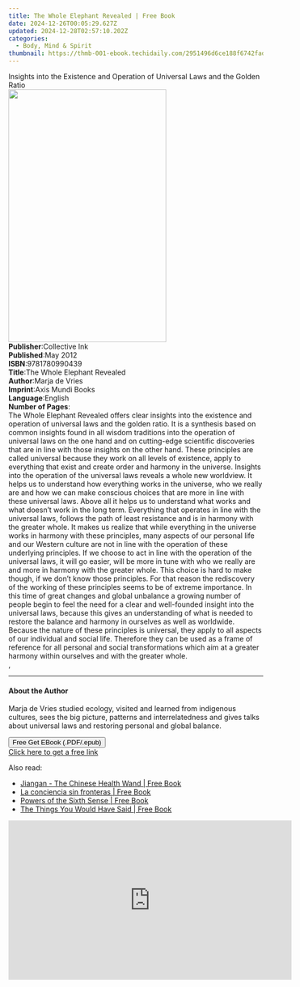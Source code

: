 ```yaml
---
title: The Whole Elephant Revealed | Free Book
date: 2024-12-26T00:05:29.627Z
updated: 2024-12-28T02:57:10.202Z
categories:
  - Body, Mind & Spirit
thumbnail: https://thmb-001-ebook.techidaily.com/2951496d6ce188f6742fad307da760acee6e265f10d07bacd6e2aa7fb307bcc9.jpg
---
```

<main id="book-container">
  <div class="flex flex-col">
    <div class="book-brief flex-1 py-6 px-4 sm:p-6 md:py-10 md:px-8">
      <!-- brief-->
      <div class="book-brief-main">
        Insights into the Existence and Operation of Universal Laws and the
        Golden Ratio
      </div>
    </div>
    <div
      class="book-meta-info flex-1 grid gap-4 col-start-1 col-end-3 row-start-1 sm:mb-6 sm:grid-cols-4 lg:gap-6 lg:col-start-2 lg:row-end-6 lg:row-span-6 lg:mb-0"
    >
      <div
        class="book-meta-info-left place-content-center mt-4 p-4 text-sm leading-6 col-start-2 col-span-2 dark:text-slate-400"
      >
        <img
          class="w-full h-500 object-cover rounded-lg sm:h-255 sm:col-span-2 lg:col-span-full"
          src="https://img-001-ebook.techidaily.com/1563b19b06e8f65788131dd2cc681dc6f9964a6055dbf207cd8f4cbf19611eb5.jpg"
          alt=""
          width="312"
          height="500"
        />
      </div>
      <div
        class="book-meta-info-right mt-2 col-start-1 row-start-2 col-span-3 self-center"
      >
        <!-- meta data  -->
        <div class="flex flex-col px-4 md:px-8">
          <div class="flex-1">
            <strong>Publisher</strong>:<span class="px-2">Collective Ink</span>
          </div>
          <div class="flex-1">
            <strong>Published</strong>:<span class="px-2">May 2012</span>
          </div>
          <div class="flex-1">
            <strong>ISBN</strong>:<span class="px-2">9781780990439</span>
          </div>
          <div class="flex-1">
            <strong>Title</strong>:<span class="px-2"
              >The Whole Elephant Revealed</span
            >
          </div>
          <div class="flex-1">
            <strong>Author</strong>:<span class="px-2">Marja de Vries</span>
          </div>
          <div class="flex-1">
            <strong>Imprint</strong>:<span class="px-2">Axis Mundi Books</span>
          </div>
          <div class="flex-1">
            <strong>Language</strong>:<span class="px-2">English</span>
          </div>
          <div class="flex-1">
            <strong>Number of Pages</strong>:<span class="px-2"></span>
          </div>
        </div>
      </div>
    </div>
    <div class="book-description flex-1 py-6 px-4 sm:p-6 md:py-10 md:px-8">
      <div class="book-description-main">
        <div accordion-content="" id="description">
          The Whole Elephant Revealed offers clear insights into the existence
          and operation of universal laws and the golden ratio. It is a
          synthesis based on common insights found in all wisdom traditions into
          the operation of universal laws on the one hand and on cutting-edge
          scientific discoveries that are in line with those insights on the
          other hand. These principles are called universal because they work on
          all levels of existence, apply to everything that exist and create
          order and harmony in the universe. Insights into the operation of the
          universal laws reveals a whole new worldview. It helps us to
          understand how everything works in the universe, who we really are and
          how we can make conscious choices that are more in line with these
          universal laws. Above all it helps us to understand what works and
          what doesn’t work in the long term. Everything that operates in line
          with the universal laws, follows the path of least resistance and is
          in harmony with the greater whole. It makes us realize that while
          everything in the universe works in harmony with these principles,
          many aspects of our personal life and our Western culture are not in
          line with the operation of these underlying principles. If we choose
          to act in line with the operation of the universal laws, it will go
          easier, will be more in tune with who we really are and more in
          harmony with the greater whole. This choice is hard to make though, if
          we don’t know those principles. For that reason the rediscovery of the
          working of these principles seems to be of extreme importance. In this
          time of great changes and global unbalance a growing number of people
          begin to feel the need for a clear and well-founded insight into the
          universal laws, because this gives an understanding of what is needed
          to restore the balance and harmony in ourselves as well as worldwide.
          Because the nature of these principles is universal, they apply to all
          aspects of our individual and social life. Therefore they can be used
          as a frame of reference for all personal and social transformations
          which aim at a greater harmony within ourselves and with the greater
          whole.<br />, <br />
        </div>
        <div class="accordion-fader"></div>
      </div>
    </div>
    <div class="book-excerpts flex-1 py-6 px-4 sm:p-6 md:py-10 md:px-8">
      <!-- excerpts-->
      <div class="book-excerpts-main">
        <hr />
        <h4 class="placeholder placeholder-heading">
          <span>About the Author</span>
        </h4>
        <p>
          Marja de Vries studied ecology, visited and learned from indigenous
          cultures, sees the big picture, patterns and interrelatedness and
          gives talks about universal laws and restoring personal and global
          balance.<br />
        </p>
      </div>
    </div>
    <div
      class="book-about-author flex-1 py-6 px-4 sm:p-6 md:py-10 md:px-8"
    ></div>
    <div class="book-free-get flex-1 py-6 px-4 sm:p-6 md:py-10 md:px-8">
      <button
        id="btn-free-get"
        class="bg-blue-500 hover:bg-blue-700 text-white font-bold py-2 px-4 rounded"
      >
        Free Get EBook (.PDF/.epub)
      </button>
      <div id="countdown-display" class="px-2 text-lg mt-2"></div>
      <a
        id="free-link"
        class="hidden bg-blue-500 hover:bg-blue-700 text-white font-bold py-2 px-4 rounded"
        href="https://www.ebooks.com/en-us/book/923292/the-whole-elephant-revealed/marja-de-vries/"
        target="_blank"
        >Click here to get a free link</a
      >
    </div>
    <script>
      let countdownTime = 0;
      let countdownInterval = null;
      document
        .getElementById('btn-free-get')
        .addEventListener('click', startCountdown);
      function startCountdown() {
        countdownTime = new Date().getTime() + 60000 * 3;
        countdownInterval = setInterval(updateCountdown, 1000);
        document.getElementById('btn-free-get').disabled = true;
        document
          .getElementById('btn-free-get')
          .classList.add('bg-gray-500', 'cursor-not-allowed');
      }
      function updateCountdown() {
        let currentTime = new Date().getTime();
        let timeLeft = countdownTime - currentTime;
        let secondsLeft = Math.floor(timeLeft / 1000);
        document.getElementById('countdown-display').innerHTML =
          `Remaining time: ${secondsLeft} seconds.`;
        if (secondsLeft <= 0) {
          clearInterval(countdownInterval);
          document.getElementById('btn-free-get').classList.add('hidden');
          document.getElementById('free-link').classList.remove('hidden');
          document.getElementById('countdown-display').innerHTML = '';
        }
      }
    </script>
  </div>
</main>

<ins class="adsbygoogle"
      style="display:block"
      data-ad-client="ca-pub-7571918770474297"
      data-ad-slot="8358498916"
      data-ad-format="auto"
      data-full-width-responsive="true"></ins>
    

<span class="atpl-alsoreadstyle">Also read:</span>
<div><ul>
<li><a href="https://novels-ebooks.techidaily.com/752487-9780857010506-jiangan-the-chinese-health-wand/"><u>Jiangan - The Chinese Health Wand | Free Book</u></a></li>
<li><a href="https://novels-ebooks.techidaily.com/752690-9788472452787-la-conciencia-sin-fronteras/"><u>La conciencia sin fronteras | Free Book</u></a></li>
<li><a href="https://novels-ebooks.techidaily.com/752418-9781780990620-powers-of-the-sixth-sense/"><u>Powers of the Sixth Sense | Free Book</u></a></li>
<li><a href="https://novels-ebooks.techidaily.com/747264-9781101561119-the-things-you-would-have-said/"><u>The Things You Would Have Said | Free Book</u></a></li>
</ul></div>

<!-- affiliate ads begin -->
<iframe width="560" height="315" src="https://www.youtube.com/embed/uSfA74aeYeA?si=HdJSMdeS7HVtS6-j" title="YouTube video player" frameborder="0" allow="accelerometer; autoplay; clipboard-write; encrypted-media; gyroscope; picture-in-picture; web-share" referrerpolicy="strict-origin-when-cross-origin" allowfullscreen></iframe>
<!-- affiliate ads end -->

